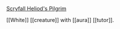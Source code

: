 [Scryfall Heliod's Pilgrim](https://scryfall.com/card/m15/14/heliods-pilgrim)

[[White]] [[creature]] with [[aura]] [[tutor]]. 